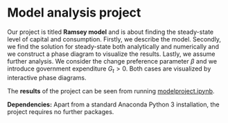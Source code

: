 # Model analysis project

Our project is titled **Ramsey model** and is about finding the steady-state level of capital and consumption. Firstly, we describe the model. Secondly, we find the solution for steady-state both analytically and numerically and we construct a phase diagram to visualize the results. Lastly, we assume further analysis. We consider the change preference parameter $\beta$ and we introduce government expenditure $G_t>0$. Both cases are visualized by interactive phase diagrams.

The **results** of the project can be seen from running [modelproject.ipynb](modelproject.ipynb).

**Dependencies:** Apart from a standard Anaconda Python 3 installation, the project requires no further packages.
